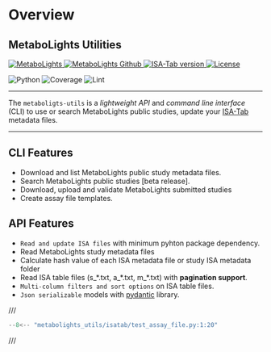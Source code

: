 # Overview

## MetaboLights Utilities
<!-- <img src="https://www.ebi.ac.uk/metabolights/img/MetaboLightsLogo.png" width="50" height="50" alt="Metabolights">  -->
<a href="https:/www.ebi.ac.uk/metabolights" target="_blank">
    <img src="https://img.shields.io/badge/Homepage-MetaboLights-blue" alt="MetaboLights">
</a>
<a href="https://github.com/EBI-Metabolights/metabolights-utils" target="_blank">
    <img src="https://img.shields.io/badge/Github-MetaboLights-blue" alt="MetaboLights Github">
</a>
<a href="https://isa-specs.readthedocs.io/en/latest/isatab.html" target="_blank">
    <img src="https://img.shields.io/badge/ISA--Tab-v1.0-blue" alt="ISA-Tab version">
</a>
<a href="https://github.com/EBI-Metabolights/metabolights-utils/blob/master/LICENCE" target="_blank">
    <img src="https://img.shields.io/badge/Licence-Apache%20v2.0-blue" alt="License">
</a>

![Python](https://img.shields.io/badge/Python-3.8%7C3.9%7C3.10%7C3.11%7C3.12-dark_blue)
![Coverage](https://img.shields.io/badge/Coverage-85%25-dark_blue)
![Lint](https://img.shields.io/badge/Lint-Ruff-dark_blue)


---
The `metaboligts-utils` is a *lightweight API* and *command line interface* (CLI) to use or search MetaboLights public studies, update your [ISA-Tab](https://isa-specs.readthedocs.io/en/latest/isatab.html) metadata files. 

---

## CLI Features
* Download and list MetaboLights public study metadata files.
* Search MetaboLights public studies [beta release].
* Download, upload and validate MetaboLights submitted studies
* Create assay file templates.

## API Features
* `Read and update ISA files` with minimum pyhton package dependency.
* Read MetaboLights study metadata files
* Calculate hash value of each ISA metadata file or study ISA metadata folder
* Read ISA table files (s_\*.txt, a_\*.txt, m_\*.txt) with **pagination support**.
* `Multi-column filters and sort options` on ISA table files.
* `Json serializable` models with [pydantic](https://github.com/pydantic/pydantic) library.

///

```Python hl_lines="1 4-6" title="test_assay_file.py"
--8<-- "metabolights_utils/isatab/test_assay_file.py:1:20"
```

///